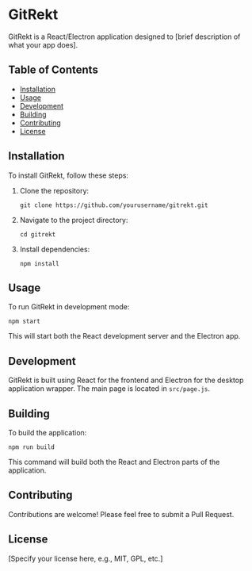 # GitRekt

GitRekt is a React/Electron application designed to [brief description of what your app does].

## Table of Contents
- [Installation](#installation)
- [Usage](#usage)
- [Development](#development)
- [Building](#building)
- [Contributing](#contributing)
- [License](#license)

## Installation

To install GitRekt, follow these steps:

1. Clone the repository:
   ```
   git clone https://github.com/yourusername/gitrekt.git
   ```
2. Navigate to the project directory:
   ```
   cd gitrekt
   ```
3. Install dependencies:
   ```
   npm install
   ```

## Usage

To run GitRekt in development mode:

```
npm start
```

This will start both the React development server and the Electron app.

## Development

GitRekt is built using React for the frontend and Electron for the desktop application wrapper. The main page is located in `src/page.js`.

## Building

To build the application:

```
npm run build
```

This command will build both the React and Electron parts of the application.

## Contributing

Contributions are welcome! Please feel free to submit a Pull Request.

## License

[Specify your license here, e.g., MIT, GPL, etc.]
